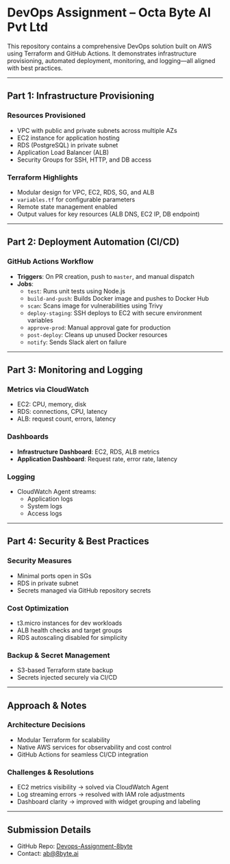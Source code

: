 #  DevOps Assignment – Octa Byte AI Pvt Ltd

This repository contains a comprehensive DevOps solution built on AWS using Terraform and GitHub Actions. It demonstrates infrastructure provisioning, automated deployment, monitoring, and logging—all aligned with best practices.

---

##  Part 1: Infrastructure Provisioning

###  Resources Provisioned
- VPC with public and private subnets across multiple AZs
- EC2 instance for application hosting
- RDS (PostgreSQL) in private subnet
- Application Load Balancer (ALB)
- Security Groups for SSH, HTTP, and DB access

###  Terraform Highlights
- Modular design for VPC, EC2, RDS, SG, and ALB
- `variables.tf` for configurable parameters
- Remote state management enabled
- Output values for key resources (ALB DNS, EC2 IP, DB endpoint)

---

##  Part 2: Deployment Automation (CI/CD)

###  GitHub Actions Workflow
- **Triggers**: On PR creation, push to `master`, and manual dispatch
- **Jobs**:
  - `test`: Runs unit tests using Node.js
  - `build-and-push`: Builds Docker image and pushes to Docker Hub
  - `scan`: Scans image for vulnerabilities using Trivy
  - `deploy-staging`: SSH deploys to EC2 with secure environment variables
  - `approve-prod`: Manual approval gate for production
  - `post-deploy`: Cleans up unused Docker resources
  - `notify`: Sends Slack alert on failure

---

##  Part 3: Monitoring and Logging

###  Metrics via CloudWatch
- EC2: CPU, memory, disk
- RDS: connections, CPU, latency
- ALB: request count, errors, latency

###  Dashboards
- **Infrastructure Dashboard**: EC2, RDS, ALB metrics
- **Application Dashboard**: Request rate, error rate, latency

###  Logging
- CloudWatch Agent streams:
  - Application logs
  - System logs
  - Access logs

---

##  Part 4: Security & Best Practices

###  Security Measures
- Minimal ports open in SGs
- RDS in private subnet
- Secrets managed via GitHub repository secrets

###  Cost Optimization
- t3.micro instances for dev workloads
- ALB health checks and target groups
- RDS autoscaling disabled for simplicity

###  Backup & Secret Management
- S3-based Terraform state backup
- Secrets injected securely via CI/CD

---

##  Approach & Notes

###  Architecture Decisions
- Modular Terraform for scalability
- Native AWS services for observability and cost control
- GitHub Actions for seamless CI/CD integration

###  Challenges & Resolutions
- EC2 metrics visibility → solved via CloudWatch Agent
- Log streaming errors → resolved with IAM role adjustments
- Dashboard clarity → improved with widget grouping and labeling

---

## Submission Details

- GitHub Repo: [Devops-Assignment-8byte](https://github.com/bhagyavenkat925/Devops-Assignment-8byte.git)
- Contact: ab@8byte.ai
